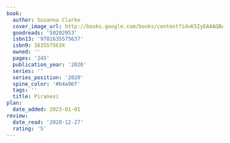 ```yaml
---
book:
  author: Susanna Clarke
  cover_image_url: http://books.google.com/books/content?id=K5IyEAAAQBAJ&printsec=frontcover&img=1&zoom=1&source=gbs_api
  goodreads: '50202953'
  isbn13: '9781635575637'
  isbn9: 163557563X
  owned: ''
  pages: '245'
  publication_year: '2020'
  series: ''
  series_position: '2020'
  spine_color: '#b4a96f'
  tags: ''
  title: Piranesi
plan:
  date_added: 2023-01-01
review:
  date_read: '2020-12-27'
  rating: '5'
---
```

